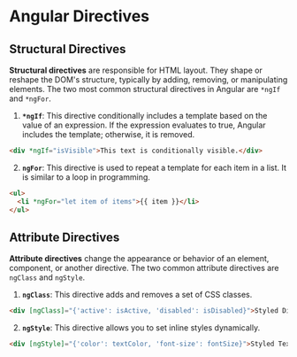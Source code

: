 # Angular Directives


## Structural Directives

**Structural directives** are responsible for HTML layout. They shape or reshape the DOM's structure, typically by adding, removing, or manipulating elements. The two most common structural directives in Angular are `*ngIf` and `*ngFor`.

1. **`*ngIf`**: This directive conditionally includes a template based on the value of an expression. If the expression evaluates to true, Angular includes the template; otherwise, it is removed.

```html
<div *ngIf="isVisible">This text is conditionally visible.</div>
```

2. **`ngFor`**: This directive is used to repeat a template for each item in a list. It is similar to a loop in programming.

```html
<ul>
  <li *ngFor="let item of items">{{ item }}</li>
</ul>
```

## Attribute Directives

**Attribute directives**  change the appearance or behavior of an element, component, or another directive. The two common attribute directives are `ngClass` and `ngStyle`.

1. **`ngClass`**: This directive adds and removes a set of CSS classes.

```html
<div [ngClass]="{'active': isActive, 'disabled': isDisabled}">Styled Div</div>
```
2. **`ngStyle`**: This directive allows you to set inline styles dynamically.

```html
<div [ngStyle]="{'color': textColor, 'font-size': fontSize}">Styled Text</div>
```